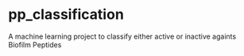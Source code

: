 # pp_classification
A machine learning project to classify either active or inactive againts Biofilm Peptides
